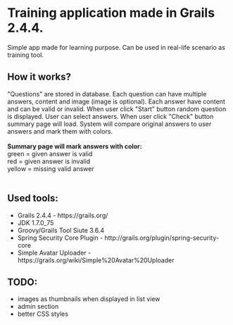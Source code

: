 <h1>Training application made in Grails 2.4.4.</h1>
Simple app made for learning purpose. Can be used in real-life scenario as training tool.

<h2>How it works?</h2>
"Questions" are stored in database. Each question can have multiple answers, content and image (image is optional). 
Each answer have content and can be valid or invalid. When user click "Start" button random question is displayed. 
User can select answers. When user click "Check" button summary page will load. System will compare original answers
to user answers and mark them with colors.<br /><br />
<strong>Summary page will mark answers with color:</strong><br />
green = given answer is valid<br />
red = given answer is invalid<br />
yellow = missing valid answer<br /><br />

<h2>Used tools:</h2>
<ul>
<li>Grails 2.4.4 - https://grails.org/</li>
<li>JDK 1.7.0_75 </li>
<li>Groovy/Grails Tool Siute 3.6.4</li>
<li>Spring Security Core Plugin - http://grails.org/plugin/spring-security-core</li>
<li>Simple Avatar Uploader - https://grails.org/wiki/Simple%20Avatar%20Uploader</li>
</ul>

<h2>TODO:</h2>
<ul>
<li>images as thumbnails when displayed in list view</li>
<li>admin section</li>
<li>better CSS styles</li>
</ul>

